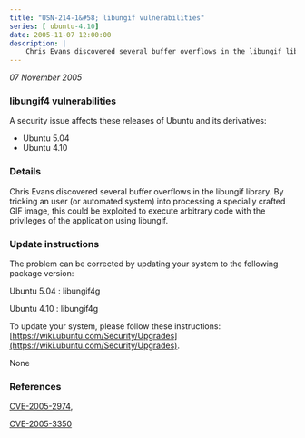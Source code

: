 ```yaml
---
title: "USN-214-1&#58; libungif vulnerabilities"
series: [ ubuntu-4.10]
date: 2005-11-07 12:00:00
description: |
    Chris Evans discovered several buffer overflows in the libungif library. By tricking an user (or automated system) into processing a specially crafted GIF image, this could be exploited to execute arbitrary code with the privileges of the application using libungif.
--- 
```

 
 

*07 November 2005*

### libungif4 vulnerabilities

A security issue affects these releases of Ubuntu and its derivatives:

* Ubuntu 5.04
* Ubuntu 4.10

### Details

Chris Evans discovered several buffer overflows in the libungif library. By tricking an user (or automated system) into processing a specially crafted GIF image, this could be exploited to execute arbitrary code with the privileges of the application using libungif.

### Update instructions

The problem can be corrected by updating your system to the following package version:

Ubuntu 5.04
 : libungif4g 

Ubuntu 4.10
 : libungif4g 

To update your system, please follow these instructions: [https://wiki.ubuntu.com/Security/Upgrades](https://wiki.ubuntu.com/Security/Upgrades).

None

### References

 
 [CVE-2005-2974](http://people.ubuntu.com/~ubuntu-security/cve/CVE-2005-2974), 

 [CVE-2005-3350](http://people.ubuntu.com/~ubuntu-security/cve/CVE-2005-3350)
 

